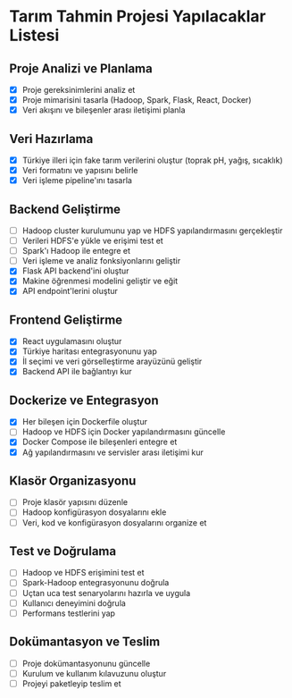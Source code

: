# Tarım Tahmin Projesi Yapılacaklar Listesi

## Proje Analizi ve Planlama
- [x] Proje gereksinimlerini analiz et
- [x] Proje mimarisini tasarla (Hadoop, Spark, Flask, React, Docker)
- [x] Veri akışını ve bileşenler arası iletişimi planla

## Veri Hazırlama
- [x] Türkiye illeri için fake tarım verilerini oluştur (toprak pH, yağış, sıcaklık)
- [x] Veri formatını ve yapısını belirle
- [x] Veri işleme pipeline'ını tasarla

## Backend Geliştirme
- [ ] Hadoop cluster kurulumunu yap ve HDFS yapılandırmasını gerçekleştir
- [ ] Verileri HDFS'e yükle ve erişimi test et
- [ ] Spark'ı Hadoop ile entegre et
- [ ] Veri işleme ve analiz fonksiyonlarını geliştir
- [x] Flask API backend'ini oluştur
- [x] Makine öğrenmesi modelini geliştir ve eğit
- [x] API endpoint'lerini oluştur

## Frontend Geliştirme
- [x] React uygulamasını oluştur
- [x] Türkiye haritası entegrasyonunu yap
- [x] İl seçimi ve veri görselleştirme arayüzünü geliştir
- [x] Backend API ile bağlantıyı kur

## Dockerize ve Entegrasyon
- [x] Her bileşen için Dockerfile oluştur
- [ ] Hadoop ve HDFS için Docker yapılandırmasını güncelle
- [x] Docker Compose ile bileşenleri entegre et
- [x] Ağ yapılandırmasını ve servisler arası iletişimi kur

## Klasör Organizasyonu
- [ ] Proje klasör yapısını düzenle
- [ ] Hadoop konfigürasyon dosyalarını ekle
- [ ] Veri, kod ve konfigürasyon dosyalarını organize et

## Test ve Doğrulama
- [ ] Hadoop ve HDFS erişimini test et
- [ ] Spark-Hadoop entegrasyonunu doğrula
- [ ] Uçtan uca test senaryolarını hazırla ve uygula
- [ ] Kullanıcı deneyimini doğrula
- [ ] Performans testlerini yap

## Dokümantasyon ve Teslim
- [ ] Proje dokümantasyonunu güncelle
- [ ] Kurulum ve kullanım kılavuzunu oluştur
- [ ] Projeyi paketleyip teslim et

